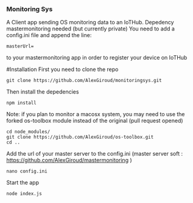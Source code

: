 ### Monitoring Sys
A Client app sending OS monitoring data to an IoTHub.
Depedency mastermonitoring needed (but currently private)
You need to add a config.ini file and append the line:
```
masterUrl=
```
to your mastermonitoring app in order to register your device on IoTHub

#Installation
First you need to clone the repo
```
git clone https://github.com/AlexGiroud/monitoringsys.git
```
Then install the depedencies
```
npm install
```
Note: if you plan to monitor a macosx system, you may need to use the forked os-toolbox module instead of the original (pull request opened)
```
cd node_modules/
git clone https://github.com/AlexGiroud/os-toolbox.git
cd ..
```
Add the url of your master server to the config.ini (master server soft : https://github.com/AlexGiroud/mastermonitoring )
```
nano config.ini
```
Start the app
```
node index.js
```
